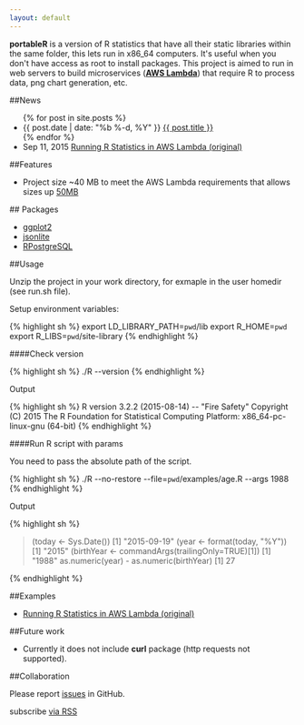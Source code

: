 ```yaml
---
layout: default
---
```


**portableR** is a version of R statistics that have all their static libraries within the same folder, this lets run in x86_64 computers. It's useful when you don't have access as root to install packages. This project is aimed to run in web servers to build microservices ([**AWS Lambda**][labmda]) that require R to process data, png chart generation, etc.

##News

<ul>
  {% for post in site.posts %}
    <li>
      {{ post.date | date: "%b %-d, %Y" }} <a href="{{ post.url | prepend: site.baseurl }}">{{ post.title }}</a>
    </li>
  {% endfor %}
  <li>Sep 11, 2015 <a href="http://nafiux.com/blog/2015/09/11/running-r-statistics-in-aws-lambda/">Running R Statistics in AWS Lambda (original)</a></li>
</ul>

##Features

- Project size ~40 MB to meet the AWS Lambda requirements that allows sizes up [50MB](http://docs.aws.amazon.com/lambda/latest/dg/limits.html#limits-list)

## Packages

- [ggplot2]
- [jsonlite]
- [RPostgreSQL]

##Usage

Unzip the project in your work directory, for exmaple in the user homedir (see run.sh file).

Setup environment variables:

{% highlight sh %}
export LD_LIBRARY_PATH=`pwd`/lib
export R_HOME=`pwd`
export R_LIBS=`pwd`/site-library
{% endhighlight %}

####Check version

{% highlight sh %}
./R --version
{% endhighlight %}

Output

{% highlight sh %}
R version 3.2.2 (2015-08-14) -- "Fire Safety"
Copyright (C) 2015 The R Foundation for Statistical Computing
Platform: x86_64-pc-linux-gnu (64-bit)
{% endhighlight %}

####Run R script with params

You need to pass the absolute path of the script.

{% highlight sh %}
./R --no-restore --file=`pwd`/examples/age.R --args 1988
{% endhighlight %}

Output

{% highlight sh %}
> (today <- Sys.Date())
[1] "2015-09-19"
> (year <- format(today, "%Y"))
[1] "2015"
> (birthYear <- commandArgs(trailingOnly=TRUE)[1])
[1] "1988"
> as.numeric(year) - as.numeric(birthYear)
[1] 27
>
{% endhighlight %}

##Examples

- [Running R Statistics in AWS Lambda (original)][original]

##Future work

- Currently it does not include **curl** package (http requests not supported).

##Collaboration

Please report [issues] in GitHub.

<p class="rss-subscribe">subscribe <a href="{{ "/feed.xml" | prepend: site.baseurl }}">via RSS</a></p>

[jsonlite]: https://cran.r-project.org/web/packages/jsonlite/index.html
[RPostgreSQL]: https://cran.r-project.org/web/packages/RPostgreSQL/index.html
[ggplot2]:  http://ggplot2.org/
[original]: http://nafiux.com/blog/2015/09/11/running-r-statistics-in-aws-lambda/
[issues]:   https://github.com/nafiux/portableR/issues
[labmda]:	https://aws.amazon.com/lambda/
